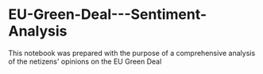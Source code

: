 # EU-Green-Deal---Sentiment-Analysis
This notebook was prepared with the purpose of a comprehensive analysis of the netizens' opinions on the EU Green Deal
